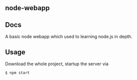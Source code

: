 node-webapp
------------

## Docs

A basic node webapp which used to learning node.js in depth.

## Usage

Download the whole project, startup the server via

```bash
$ npm start
```